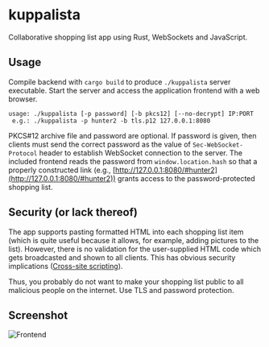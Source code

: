 # kuppalista

Collaborative shopping list app using Rust, WebSockets and JavaScript.

## Usage

Compile backend with `cargo build` to produce `./kuppalista` server executable.
Start the server and access the application frontend with a web browser.

```
usage: ./kuppalista [-p password] [-b pkcs12] [--no-decrypt] IP:PORT
 e.g.: ./kuppalista -p hunter2 -b tls.p12 127.0.0.1:8080
```

PKCS#12 archive file and password are optional. If password is given, then
clients must send the correct password as the value of `Sec-WebSocket-Protocol`
header to establish WebSocket connection to the server. The included frontend
reads the password from `window.location.hash` so that a properly constructed
link (e.g., [http://127.0.0.1:8080/#hunter2](http://127.0.0.1:8080/#hunter2))
grants access to the password-protected shopping list.

## Security (or lack thereof)

The app supports pasting formatted HTML into each shopping list item (which is
quite useful because it allows, for example, adding pictures to the list).
However, there is no validation for the user-supplied HTML code which gets
broadcasted and shown to all clients. This has obvious security implications
([Cross-site scripting](https://en.wikipedia.org/wiki/Cross-site_scripting)).

Thus, you probably do not want to make your shopping list public to all
malicious people on the internet. Use TLS and password protection.

## Screenshot

![Frontend](https://i.imgur.com/ydxnSIN.jpg)
